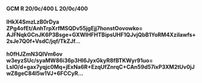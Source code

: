 #### GCM R 20/0c/400 L 20/0c/400
**IHkX4SmzLzB0rDya**<br/>**ZPg4ofEt/AnhTrpXrfMSQDv55jgEjj7honstOovowko=**<br/>**AJFNqkGCnJK6P3Bsge+GXWIHFHTBipsUHF1QJvjQbB1YoRM4XziIawfs+2sJe7Q0f+VsdC/jqf/TkZJf...**<br/><br/>
**h0fHJZmN3QIVm6ov**<br/>**w3eyzSUc/syaMW86i36p3HI6JyxGkyR8fBTKWyr91uo=**<br/>**LslO/d+gax7yqjc0Mq+jExNa6R+EzqUfZnrqC+CAn59d57ixP3XM2tUv0jJwZ8geC84l5w1VJ+6FCCyR...**